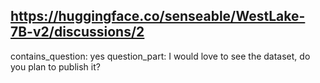 ## https://huggingface.co/senseable/WestLake-7B-v2/discussions/2

contains_question: yes
question_part: I would love to see the dataset, do you plan to publish it?